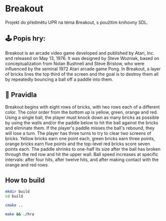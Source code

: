# Breakout
Projekt do předmětu UPR na téma Breakout, s použitím knihovny SDL.

## 🕹️ Popis hry:
Breakout is an arcade video game developed and published by Atari, Inc. and released on May 13, 1976. It was designed by Steve Wozniak, based on conceptualization from Nolan Bushnell and Steve Bristow, who were influenced by the seminal 1972 Atari arcade game Pong. In Breakout, a layer of bricks lines the top third of the screen and the goal is to destroy them all by repeatedly bouncing a ball off a paddle into them.

## 📕 Pravidla
Breakout begins with eight rows of bricks, with two rows each of a different color. The color order from the bottom up is yellow, green, orange and red. Using a single ball, the player must knock down as many bricks as possible by using the walls and/or the paddle below to hit the ball against the bricks and eliminate them. If the player's paddle misses the ball's rebound, they will lose a turn. The player has three turns to try to clear two screens of bricks. Yellow bricks earn one point each, green bricks earn three points, orange bricks earn five points and the top-level red bricks score seven points each. The paddle shrinks to one-half its size after the ball has broken through the red row and hit the upper wall. Ball speed increases at specific intervals: after four hits, after twelve hits, and after making contact with the orange and red rows. 

## How to build

```bash
mkdir build
cd build
```
```bash
cmake ..
```
```bash
make && ./hra
```
